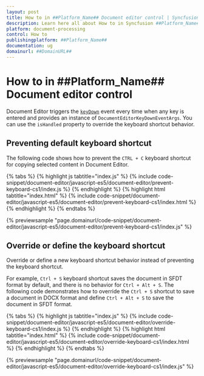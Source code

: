 ```yaml
---
layout: post
title: How to in ##Platform_Name## Document editor control | Syncfusion
description: Learn here all about How to in Syncfusion ##Platform_Name## Document editor control of Syncfusion Essential JS 2 and more.
platform: document-processing
control: How to 
publishingplatform: ##Platform_Name##
documentation: ug
domainurl: ##DomainURL##
---
```


# How to in ##Platform_Name## Document editor control

Document Editor triggers the [`keyDown`](https://ej2.syncfusion.com/javascript/documentation/api/document-editor/documentEditorKeyDownEventArgs/) event every time when any key is entered and provides an instance of `DocumentEditorKeyDownEventArgs`. You can use the `isHandled` property to override the keyboard shortcut behavior.

## Preventing default keyboard shortcut

The following code shows how to prevent the `CTRL + C` keyboard shortcut for copying selected content in Document Editor.

{% tabs %}
{% highlight js tabtitle="index.js" %}
{% include code-snippet/document-editor/javascript-es5/document-editor/prevent-keyboard-cs1/index.js %}
{% endhighlight %}
{% highlight html tabtitle="index.html" %}
{% include code-snippet/document-editor/javascript-es5/document-editor/prevent-keyboard-cs1/index.html %}
{% endhighlight %}
{% endtabs %}

{% previewsample "page.domainurl/code-snippet/document-editor/javascript-es5/document-editor/prevent-keyboard-cs1/index.js" %}

## Override or define the keyboard shortcut

Override or define a new keyboard shortcut behavior instead of preventing the keyboard shortcut.

For example, `Ctrl + S` keyboard shortcut saves the document in SFDT format by default, and there is no behavior for `Ctrl + Alt + S`. The following code demonstrates how to override the `Ctrl + S` shortcut to save a document in DOCX format and define `Ctrl + Alt + S` to save the document in SFDT format.

{% tabs %}
{% highlight js tabtitle="index.js" %}
{% include code-snippet/document-editor/javascript-es5/document-editor/override-keyboard-cs1/index.js %}
{% endhighlight %}
{% highlight html tabtitle="index.html" %}
{% include code-snippet/document-editor/javascript-es5/document-editor/override-keyboard-cs1/index.html %}
{% endhighlight %}
{% endtabs %}

{% previewsample "page.domainurl/code-snippet/document-editor/javascript-es5/document-editor/override-keyboard-cs1/index.js" %}